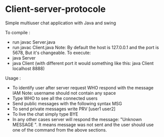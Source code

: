# Client-server-protocole
Simple multiuser chat application with Java and swing
 
   To compile :
 * run javac Server.java
 * run javac Client.java 
  Note: By default the host is 127.0.0.1 and the port is 5678, But it's changeable. 
  To execute:
 * java Server
 * java Client (with different port it would something like this: java Client localhost 8888)
 
 Usage :
 
* To identify user after server request WHO respond  with the message  IAM <username> 
    Note: username should not contain any space
* Type WHO to see all the connected users
* Send public messages with the following syntax MSG <text>
* To send private messages write PRV [user1 user2] <text>
* To live the chat simply type BYE
* In any other cases server will respond the message: "Unknown MESSAGE ".
  It means message was not sent and the user should use one of the command from the above sections.
